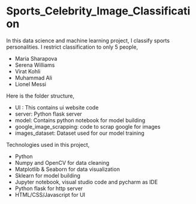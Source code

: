 # Sports_Celebrity_Image_Classification

In this data science and machine learning project, I classify sports personalities. I restrict classification to only 5 people,
* Maria Sharapova
* Serena Williams
* Virat Kohli
* Muhammad Ali
* Lionel Messi

Here is the folder structure,
* UI : This contains ui website code
* server: Python flask server
* model: Contains python notebook for model building
* google_image_scrapping: code to scrap google for images
* images_dataset: Dataset used for our model training

Technologies used in this project,
* Python
* Numpy and OpenCV for data cleaning
* Matplotlib & Seaborn for data visualization
* Sklearn for model building
* Jupyter notebook, visual studio code and pycharm as IDE
* Python flask for http server
* HTML/CSS/Javascript for UI
